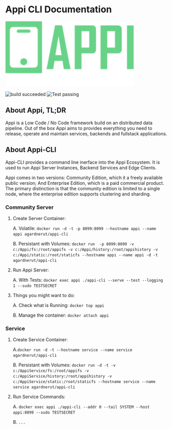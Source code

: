 # Appi CLI Documentation

<img src="logo.png" width="400">


![build succeeded](https://img.shields.io/badge/build-succeeded-brightgreen.svg) ![Test passing](https://img.shields.io/badge/Tests-passing-brightgreen.svg)

## About Appi, TL;DR

Appi is a Low Code / No Code framework build on an distributed data pipeline. Out of the box Appi aims to provides everything you need to release, operate and maintain services, backends and fullstack applications.

## About Appi-CLI

Appi-CLI provides a command line inerface into the Appi Ecosystem. It is used to run Appi Server Instances, Backend Services and Edge Clients.

Appi comes in two versions: Community Edition, which it a freely available public version; And Enterprise Edition, which is a paid commercial product. The primary distinction is that the community edition is limited to a single node, where the enterprise edition supports clustering and sharding.

### Community Server

1. Create Server Container:

    A. Volatile: `docker run -d -t -p 8099:8099 --hostname appi --name appi agardnerut/appi-cli`

    B. Persistant with Volumes: `docker run  -p 8099:8099 -v c:/Appi/fs:/root/appifs -v c:/Appi/history:/root/appihistory -v c:/Appi/static:/root/staticfs --hostname appi --name appi -d -t agardnerut/appi-cli`

2. Run Appi Server:

    A. With Tests: `docker exec appi ./appi-cli --serve --test --logging 1 --sudo TESTSECRET`

3. Things you might want to do: 

    A. Check what is Running: `docker top appi`

    B. Manage the container: `docker attach appi`

### Service

1. Create Service Container: 

    A.`docker run -d -t --hostname service --name service agardnerut/appi-cli`

    B. Persistant with Volumes: `docker run -d -t -v c:/AppiService/fs:/root/appifs -v c:/AppiService/history:/root/appihistory -v c:/AppiService/static:/root/staticfs --hostname service --name service agardnerut/appi-cli`

2. Run Service Commands: 

    A. `docker exec appi ./appi-cli --addr 0 --tail SYSTEM --host appi:8099 --sudo TESTSECRET`

    B. `...`